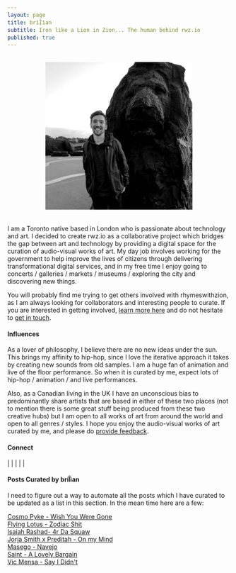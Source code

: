```yaml
---
layout: page
title: bríÎìan
subtitle: Iron like a Lion in Zion... The human behind rwz.io
published: true
---
```

<br>
<div style="text-align:center">
<img src ="/img/brian.png"/>
</div>
<br>

I am a Toronto native based in London who is passionate about technology and art. I decided to create rwz.io as a collaborative project which bridges the gap between art and technology by providing a digital space for the curation of audio-visual works of art. My day job involves working for the government to help improve the lives of citizens through delivering transformational digital services, and in my free time I enjoy going to concerts / galleries / markets / museums / exploring the city and discovering new things. 

You will probably find me trying to get others involved with rhymeswithzion, as I am always looking for collaborators and interesting people to curate. If you are interested in getting involved, [learn more here](https://rwz.io/get-involved/) and do not hesitate to [get in touch](https://rwz.io/contact/).

#### Influences

As a lover of philosophy, I believe there are no new ideas under the sun. This brings my affinity to hip-hop, since I love the iterative approach it takes by creating new sounds from old samples. I am a huge fan of animation and live of the floor performance. So when it is curated by me, expect lots of hip-hop / animation / and live performances. 

Also, as a Canadian living in the UK I have an unconscious bias to predominantly share artists that are based in either of these two places (not to mention there is some great stuff being produced from these two creative hubs) but I am open to all works of art from around the world and open to all genres / styles. I hope you enjoy the audio-visual works of art curated by me, and please do [provide feedback](https://rwz.io/feedback/).  

#### Connect 

<a class="fa fa-facebook" href="https://www.facebook.com/rhymeswithzion" target="_blank"></a> | 
<a class="fa fa-github" href="https://www.github.com/rhymeswithzion" target="_blank"></a> | 
<a class="fa fa-instagram" href="https://www.instagram.com/rhymeswithzion" target="_blank"></a> | 
<a class="fa fa-soundcloud" href="https://soundcloud.com/rhymeswithzion" target="_blank"></a> | 
<a class="fa fa-twitter" href="https://www.twitter.com/rhymeswithzion" target="_blank"></a> | 
<a class="fa fa-youtube" href="https://www.youtube.com/channel/UCdh4VkJeIQRJulkKqEFQwsA" target="_blank"></a> 

#### Posts Curated by bríÎìan

I need to figure out a way to automate all the posts which I have curated to be updated as a list in this section. In the mean time here are a few:

[Cosmo Pyke - Wish You Were Gone](https://rwz.io/cosmo-pyke-wish-you-were-gone/)<br>
[Flying Lotus - Zodiac Shit](https://rwz.io/flying-lotus-zodiac-shit/)<br>
[Isaiah Rashad- 4r Da Squaw](https://rwz.io/isaiah-rasha-4r-da-squaw/)<br>
[Jorja Smith x Preditah - On my Mind](https://rwz.io/jorja-smith-on-my-mind/)<br>
[Masego - Navejo](https://rwz.io/masego-navajo/)<br>
[Saint - A Lovely Bargain](https://rwz.io/saint-a-lovely-bargain-live-of-the-floor/)<br>
[Vic Mensa - Say I Didn't](https://rwz.io/vic-mensa-didnt-i/)

